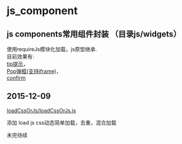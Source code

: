 # js_component
js components常用组件封装 （目录js/widgets） 
------

使用requireJs模块化加载，js原型继承.  
目前效果有:  
[tip提示](https://github.com/huanglp47/js_component/tree/master/webApp/public/js/widgets/alert/alert.js)，  
[Pop弹框(支持iframe)](https://github.com/huanglp47/js_component/tree/master/webApp/public/js/widgets/pop/pop.js)，  
[confirm](https://github.com/huanglp47/js_component/tree/master/webApp/public/js/widgets/confirm/confirm.js) 

2015-12-09  
------

[loadCssOrJs/loadCssOrJs.js](https://github.com/huanglp47/js_component/tree/master/webApp/public/js/widgets/loadCssOrJs/loadCssOrJs.js)  

添加 load js css动态简单加载，去重，混合加载

未完待续
